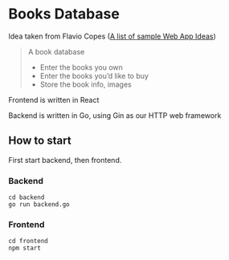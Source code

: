 # Books Database
Idea taken from Flavio Copes ([A list of sample Web App Ideas](https://flaviocopes.com/sample-app-ideas/))
> A book database
> * Enter the books you own
> * Enter the books you’d like to buy
> * Store the book info, images

Frontend is written in React

Backend is written in Go, using Gin as our HTTP web framework 

## How to start

First start backend, then frontend.

### Backend

```
cd backend
go run backend.go
```

### Frontend

```
cd frontend
npm start
```
